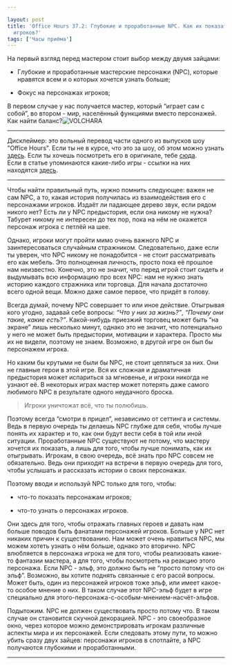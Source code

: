 ```yaml
---

layout: post
title: 'Office Hours 37.2: Глубокие и проработанные NPC. Как их показать, не затмевая
  игроков?'
tags: ['Часы приёма']
---
```


На первый взгляд перед мастером стоит выбор между двумя зайцами:




    
  * Глубокие и проработанные мастерские персонажи (NPC), которые нравятся всем и о которых хочется узнать больше;

    
  * Фокус на персонажах игроков;



В первом случае у нас получается мастер, который “играет сам с собой”, во втором - мир, населённый функциями вместо персонажей. Как найти баланс?![VOLCHARA](https://wunderwaffla.files.wordpress.com/2018/03/volchara.png)



* * *





Дисклеймер: это вольный перевод части одного из выпусков шоу "Office Hours". Если ты не в курсе, что это за шоу, об этом можно узнать [здесь](https://rpgbasement.xyz/2017-03-21-o_o_wtf/). Если ты хочешь посмотреть его в оригинале, тебе [сюда](https://www.youtube.com/playlist?list=PLAmPx8nWedFVGdrP2JmcYzdvZC8sWV5b4).  
Если в статье упоминаются какие-либо игры - ссылки на них находятся [здесь](https://rpgbasement.xyz/2017-07-08-o_o_b_s/).





* * *



Чтобы найти правильный путь, нужно помнить следующее: важен не сам NPC, а то, какая история получилась из взаимодействия его с персонажами игроков. Издаёт ли падающее дерево звук, если рядом никого нет? Есть ли у NPC предыстория, если она никому не нужна? Табурет никому не интересен до тех пор, пока на нём не окажется персонаж игрока с петлёй на шее.

Однако, игроки могут пройти мимо очень важного NPC и заинтересоваться случайным стражником. Следовательно, даже если ты уверен, что NPC никому не понадобится - не стоит рассматривать его как мебель. Это полноценная личность, просто пока её прошлое нам неизвестно. Конечно, это не значит, что перед игрой стоит сидеть и выдумывать всю информацию про всех NPC: нам не нужно знать историю каждого стражника или торговца. Для начала достаточно всего одной вещи. Можно даже самое первое, что придёт в голову.

Всегда думай, почему NPC совершает то или иное действие. Отыгрывая кого угодно, задавай себе вопросы: _“Что у них за жизнь?”_, _“Почему они такие, какие есть?”_. Какой-нибудь приезжий торговец может быть “на экране” лишь несколько минут, однако это не значит, что потенциально у него не может быть предыстории, мотивации и характера. Просто мы их не видели, поэтому не знаем. Возможно, в другой игре он был бы персонажем игрока.

Но каким бы крутыми не были бы NPC, не стоит цепляться за них. Они не главные герои в этой игре. Вся их сложная и драматичная предыстория может испариться за мгновенье, и игроки никогда не узнают её. В некоторых играх мастер может потерять даже самого любимого NPC в результате одного неудачного броска. 



> Игроки уничтожат всё, что ты полюбишь.



Поэтому всегда “смотри в прицел”, независимо от сеттинга и системы. Ведь в первую очередь ты делаешь NPC глубже для себя, чтобы лучше понять их характер и то, как они будут вести себя в той или иной ситуации. Проработанные NPC существуют не потому, что мастеру хочется их показать, а лишь для того, чтобы лучше понимать, как их отыгрывать. Игрокам, в свою очередь, всё знать про NPC совсем не обязательно. Ведь они приходят на встречи в первую очередь для того, чтобы услышать и рассказать истории о своих персонажах.

Поэтому вводи и используй NPC только для того, чтобы:




    
  * что-то показать персонажам игроков;

    
  * что-то узнать о персонажах игроков.



Они здесь для того, чтобы отражать главных героев и давать нам больше поводов быть фанатами персонажей игроков. Больше у NPC нет никаких причин к существованию. Нам может очень нравиться NPC, мы можем хотеть узнать о нём больше, однако это вторично. NPC влюбляется в персонажа игрока не для того, чтобы реализовать какие-то фантазии мастера, а для того, чтобы посмотреть на реакцию этого персонажа. Если NPC - эльф, это должно быть не “просто потому что он эльф”. Возможно, вы хотите поднять связанные с его расой вопросы. Может быть, один из персонажей игроков тоже эльф, или имеет какое-то особое мнение о них. В таком случае этот NPC-эльф будет в игре специально для этого-персонажа-с-особым-мнением-насчёт-эльфов. 

Подытожим. NPC не должен существовать просто потому что. В таком случае он становится скучной декорацией. NPC - это своеобразное окно, через которое можно демонстрировать игрокам различные аспекты мира и их персонажей. Если следовать этому пути, то можно убить сразу двух зайцев: персонажи игроков в спотлайте, а NPC получаются глубокими и проработанными. 



* * *











